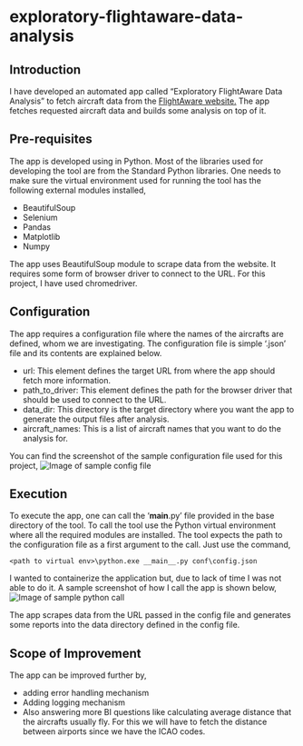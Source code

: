 # exploratory-flightaware-data-analysis

## Introduction
I have developed an automated app called “Exploratory FlightAware Data Analysis” to fetch aircraft data from the [FlightAware website.](https://flightaware.com/live/aircrafttype/) The app fetches requested aircraft data and builds some analysis on top of it.

## Pre-requisites
The app is developed using in Python. Most of the libraries used for developing the tool are from the Standard Python libraries. One needs to make sure the virtual environment used for running the tool has the following external modules installed,
*	BeautifulSoup
*	Selenium
*	Pandas
*	Matplotlib
*	Numpy

The app uses BeautifulSoup module to scrape data from the website. It requires some form of browser driver to connect to the URL. For this project, I have used chromedriver.

## Configuration
The app requires a configuration file where the names of the aircrafts are defined, whom we are investigating. The configuration file is simple ‘.json’ file and its contents are explained below.
*	url: This element defines the target URL from where the app should fetch more information.
*	path_to_driver:  This element defines the path for the browser driver that should be used to connect to the URL.
*	data_dir: This directory is the target directory where you want the app to generate the output files after analysis.
*	aircraft_names: This is a list of aircraft names that you want to do the analysis for.

You can find the screenshot of the sample configuration file used for this project,
![Image of sample config file](https://github.com/swarupmishal/exploratory-flightaware-data-analysis/blob/master/images/sample_config_file.png)
 
## Execution
To execute the app, one can call the ‘__main__.py’ file provided in the base directory of the tool. To call the tool use the Python virtual environment where all the required modules are installed. The tool expects the path to the configuration file as a first argument to the call. Just use the command,

`<path to virtual env>\python.exe __main__.py conf\config.json`

I wanted to containerize the application but, due to lack of time I was not able to do it. A sample screenshot of how I call the app is shown below,
![Image of sample python call](https://github.com/swarupmishal/exploratory-flightaware-data-analysis/blob/master/images/sample_python_call.png)
 
The app scrapes data from the URL passed in the config file and generates some reports into the data directory defined in the config file.

## Scope of Improvement
The app can be improved further by,
*	adding error handling mechanism
*	Adding logging mechanism
*	Also answering more BI questions like calculating average distance that the aircrafts usually fly. For this we will have to fetch the distance between airports since we have the ICAO codes.
